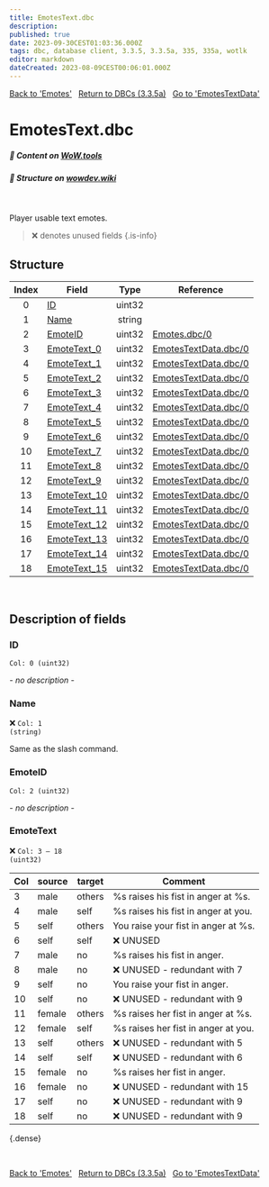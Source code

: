 ```yaml
---
title: EmotesText.dbc
description:
published: true
date: 2023-09-30CEST01:03:36.000Z
tags: dbc, database client, 3.3.5, 3.3.5a, 335, 335a, wotlk
editor: markdown
dateCreated: 2023-08-09CEST00:06:01.000Z
---
```

<a href="https://trinitycore.info/files/DBC/335/emotes" class="mt-5 v-btn v-btn--depressed v-btn--flat v-btn--outlined theme--light v-size--default darkblue--text text--lighten-3"><span class="v-btn__content"><i aria-hidden="true" class="v-icon notranslate v-icon--left mdi mdi-arrow-left theme--light"></i><span>Back to 'Emotes'</span></span></a>&nbsp;&nbsp;&nbsp;<a href="https://trinitycore.info/files/DBC/335/home" class="mt-5 v-btn v-btn--depressed v-btn--flat v-btn--outlined theme--light v-size--default darkblue--text text--lighten-3"><span class="v-btn__content"><i aria-hidden="true" class="v-icon notranslate v-icon--left mdi mdi-home-outline theme--light"></i><span>Return to DBCs (3.3.5a)</span></span></a>&nbsp;&nbsp;&nbsp;<a href="https://trinitycore.info/files/DBC/335/emotestextdata" class="mt-5 v-btn v-btn--depressed v-btn--flat v-btn--outlined theme--light v-size--default darkblue--text text--lighten-3"><span class="v-btn__content"><span>Go to 'EmotesTextData'</span><i aria-hidden="true" class="v-icon notranslate v-icon--right mdi mdi-arrow-right theme--light"></i></span></a>

# EmotesText.dbc
##### :open_book: Content on [WoW.tools](https://wow.tools/dbc/?dbc=emotestext&build=3.3.5.12340)
##### :pencil: Structure on [wowdev.wiki](https://wowdev.wiki/DB/EmotesText)
&nbsp;

Player usable text emotes.

> :x: denotes unused fields
{.is-info}


## Structure

| Index | Field | Type | Reference |
| :---: | --- | :---: | --- |
| 0 | [ID](#id) | uint32 |  |
| 1 | [Name](#name) | string |  |
| 2 | [EmoteID](#emoteid) | uint32 | [Emotes.dbc/0](/files/DBC/335/emotes#id) |
| 3 | [EmoteText_0](#emotetext) | uint32 | [EmotesTextData.dbc/0](/files/DBC/335/emotestextdata#id) |
| 4 | [EmoteText_1](#emotetext) | uint32 | [EmotesTextData.dbc/0](/files/DBC/335/emotestextdata#id) |
| 5 | [EmoteText_2](#emotetext) | uint32 | [EmotesTextData.dbc/0](/files/DBC/335/emotestextdata#id) |
| 6 | [EmoteText_3](#emotetext) | uint32 | [EmotesTextData.dbc/0](/files/DBC/335/emotestextdata#id) |
| 7 | [EmoteText_4](#emotetext) | uint32 | [EmotesTextData.dbc/0](/files/DBC/335/emotestextdata#id) |
| 8 | [EmoteText_5](#emotetext) | uint32 | [EmotesTextData.dbc/0](/files/DBC/335/emotestextdata#id) |
| 9 | [EmoteText_6](#emotetext) | uint32 | [EmotesTextData.dbc/0](/files/DBC/335/emotestextdata#id) |
| 10 | [EmoteText_7](#emotetext) | uint32 | [EmotesTextData.dbc/0](/files/DBC/335/emotestextdata#id) |
| 11 | [EmoteText_8](#emotetext) | uint32 | [EmotesTextData.dbc/0](/files/DBC/335/emotestextdata#id) |
| 12 | [EmoteText_9](#emotetext) | uint32 | [EmotesTextData.dbc/0](/files/DBC/335/emotestextdata#id) |
| 13 | [EmoteText_10](#emotetext) | uint32 | [EmotesTextData.dbc/0](/files/DBC/335/emotestextdata#id) |
| 14 | [EmoteText_11](#emotetext) | uint32 | [EmotesTextData.dbc/0](/files/DBC/335/emotestextdata#id) |
| 15 | [EmoteText_12](#emotetext) | uint32 | [EmotesTextData.dbc/0](/files/DBC/335/emotestextdata#id) |
| 16 | [EmoteText_13](#emotetext) | uint32 | [EmotesTextData.dbc/0](/files/DBC/335/emotestextdata#id) |
| 17 | [EmoteText_14](#emotetext) | uint32 | [EmotesTextData.dbc/0](/files/DBC/335/emotestextdata#id) |
| 18 | [EmoteText_15](#emotetext) | uint32 | [EmotesTextData.dbc/0](/files/DBC/335/emotestextdata#id) |
&nbsp;
## Description of fields

### ID
<code>Col: 0 (uint32)</code>

*- no description -*
&nbsp;

### Name
:x: <code>Col: 1 (string)</code>

Same as the slash command.
&nbsp;

### EmoteID
<code>Col: 2 (uint32)</code>

*- no description -*
&nbsp;

### EmoteText
:x: <code>Col: 3 &ndash; 18 (uint32)</code>

| Col | source | target | Comment |
|-----|--------|--------|---------|
| 3 | male | others | %s raises his fist in anger at %s. |
| 4 | male | self | %s raises his fist in anger at you. |
| 5 | self | others | You raise your fist in anger at %s. |
| 6 | self | self | :x: UNUSED |
| 7 | male | no | %s raises his fist in anger. |
| 8 | male | no | :x: UNUSED - redundant with 7 |
| 9 | self | no | You raise your fist in anger. |
| 10 | self | no | :x: UNUSED - redundant with 9 |
| 11 | female | others | %s raises her fist in anger at %s. |
| 12 | female | self | %s raises her fist in anger at you. |
| 13 | self | others | :x: UNUSED - redundant with 5 |
| 14 | self | self | :x: UNUSED - redundant with 6 |
| 15 | female | no | %s raises her fist in anger. |
| 16 | female | no | :x: UNUSED - redundant with 15 |
| 17 | self | no | :x: UNUSED - redundant with 9 |
| 18 | self | no | :x: UNUSED - redundant with 9 |
{.dense}

&nbsp;

<a href="https://trinitycore.info/files/DBC/335/emotes" class="mt-5 v-btn v-btn--depressed v-btn--flat v-btn--outlined theme--light v-size--default darkblue--text text--lighten-3"><span class="v-btn__content"><i aria-hidden="true" class="v-icon notranslate v-icon--left mdi mdi-arrow-left theme--light"></i><span>Back to 'Emotes'</span></span></a>&nbsp;&nbsp;&nbsp;<a href="https://trinitycore.info/files/DBC/335/home" class="mt-5 v-btn v-btn--depressed v-btn--flat v-btn--outlined theme--light v-size--default darkblue--text text--lighten-3"><span class="v-btn__content"><i aria-hidden="true" class="v-icon notranslate v-icon--left mdi mdi-home-outline theme--light"></i><span>Return to DBCs (3.3.5a)</span></span></a>&nbsp;&nbsp;&nbsp;<a href="https://trinitycore.info/files/DBC/335/emotestextdata" class="mt-5 v-btn v-btn--depressed v-btn--flat v-btn--outlined theme--light v-size--default darkblue--text text--lighten-3"><span class="v-btn__content"><span>Go to 'EmotesTextData'</span><i aria-hidden="true" class="v-icon notranslate v-icon--right mdi mdi-arrow-right theme--light"></i></span></a>

